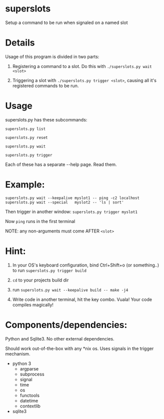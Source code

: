 # superslots
Setup a command to be run when signaled on a named slot

# Details

Usage of this program is divided in two parts:

1) Registering a command to a slot. Do this with `./superslots.py wait <slot>`

2) Triggering a slot with `./superslots.py trigger <slot>`, causing all it's registered
   commands to be run.


# Usage
superslots.py has these subcommands:

`superslots.py list`

`superslots.py reset`

`superslots.py wait`

`superslots.py trigger`

Each of these has a separate --help page. Read them.

# Example:

    superslots.py wait --keepalive myslot1 -- ping -c2 localhost
    superslots.py wait --special   myslot2 -- 'ls | sort'

Then trigger in another window:
    `superslots.py trigger myslot1`

Now `ping` runs in the first terminal

NOTE: any non-arguments must come AFTER `<slot>`

# Hint:

1) In your OS's keyboard configuration, bind Ctrl+Shift+o (or something..) to run `superslots.py trigger build`

2) `cd` to your projects build dir

3) run `superslots.py wait --keepalive build -- make -j4`

4) Write code in another terminal, hit the key combo. Vuala! Your code compiles magically!

# Components/dependencies:

Python and Sqlite3. No other external dependencies.

Should work out-of-the-box with any *nix os. Uses signals in the trigger mechanism.

- python 3
    - argparse
    - subprocess
    - signal
    - time
    - os
    - functools
    - datetime
    - contextlib
- sqlite3

